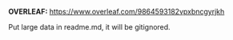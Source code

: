 **OVERLEAF:** https://www.overleaf.com/9864593182vpxbncgyrjkh

Put large data in readme.md, it will be gitignored.